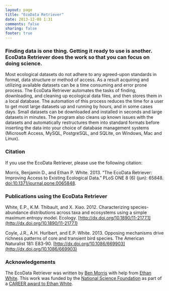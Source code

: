```yaml
---
layout: page
title: "EcoData Retriever"
date: 2013-12-08 1:31
comments: false
sharing: false
footer: true
--- 
```


### Finding data is one thing. Getting it ready to use is another. EcoData Retriever does the work so that you can focus on doing science.

Most ecological datasets do not adhere to any agreed-upon standards in
format, data structure or method of access. As a result acquiring and
utilizing available datasets can be a time consuming and error prone
process. The EcoData Retriever automates the tasks of finding,
downloading, and cleaning up ecological data files, and then stores them
in a local database. The automation of this process reduces the time for
a user to get most large datasets up and running by hours, and in some
cases days. Small datasets can be downloaded and installed in seconds
and large datasets in minutes. The program also cleans up known issues
with the datasets and automatically restructures them into standard
formats before inserting the data into your choice of database
management systems (Microsoft Access, MySQL, PostgreSQL, and SQLite, on
Windows, Mac and Linux).

### Citation

If you use the EcoData Retriever, please use the following citation:

Morris, Benjamin D., and Ethan P. White. 2013. “The EcoData Retriever:
Improving Access to Existing Ecological Data.” PLoS ONE 8 (6) (jun):
65848.
[doi:10.1371/journal.pone.0065848](http://dx.plos.org/10.1371/journal.pone.0065848).

### Publications using the EcoData Retriever

White, E.P., K.M. Thibault, and X. Xiao. 2012. Characterizing
species-abundance distributions across taxa and ecosystems using a
simple maximum entropy model. Ecology.
[http://dx.doi.org/10.1890/11-2177.1](http://dx.doi.org/10.1890/11-2177.1)

Coyle, J.R., A.H. Hurlbert, and E.P. White. 2013. Opposing mechanisms
drive richness patterns of core and transient bird species. The American
Naturalist 181: E83-90.
[http://dx.doi.org/10.1086/669903](http://dx.doi.org/10.1086/669903)

### Acknowledgements

The EcoData Retriever was written by [Ben Morris](http://www.bendmorris.com)
with help from [Ethan White](http://whitelab.weecology.org). This work was
funded by the [National Science Foundation](http://nsf.gov/) as part of a
[CAREER award to Ethan White](http://nsf.gov/awardsearch/showAward.do?AwardNumber=0953694).
